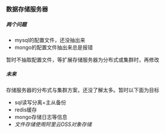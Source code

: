 ### 数据存储服务器

##### 两个问题

- mysql的配置文件，还没抽出来
- mongo的配置文件抽出来总是报错

暂时不抽取配置文件，等扩展存储服务器为分布式或集群时，再修改

##### 未来

存储服务器的分布式与集群方案，还没了解太多。暂时以下面为目标

- sql读写分离+主从备份
- redis缓存
- mongo存储日志等信息
- *文件存储使用阿里云OSS对象存储*
